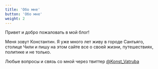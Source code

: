 ```yaml
---
title: 'Обо мне'
button: 'Обо мне'
weight: 2
---
```


Привет и добро пожаловать в мой блог!

Меня зовут Константин. Я уже много лет живу в городе Сантьяго, столице Чили и пишу на этом сайте все о своей жизни, путешествиях, политике и не только.

Любые вопросы и связь со мной через твиттер [@Konst_Vatruba](https://twitter.com/Konst_Vatruba)
